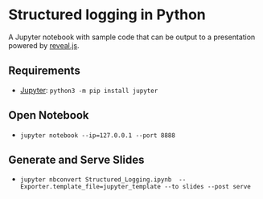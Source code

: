 # Structured logging in Python

A Jupyter notebook with sample code that can be output to a presentation powered by [reveal.js](https://github.com/hakimel/reveal.js). 

## Requirements
- [Jupyter](http://jupyter.org/install.html): `python3 -m pip install jupyter`

## Open Notebook
- `jupyter notebook --ip=127.0.0.1 --port 8888`

## Generate and Serve Slides
- `jupyter nbconvert Structured_Logging.ipynb  --Exporter.template_file=jupyter_template --to slides --post serve`
